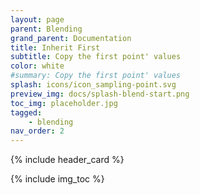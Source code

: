 ```yaml
---
layout: page
parent: Blending
grand_parent: Documentation
title: Inherit First
subtitle: Copy the first point' values
color: white
#summary: Copy the first point' values
splash: icons/icon_sampling-point.svg
preview_img: docs/splash-blend-start.png
toc_img: placeholder.jpg
tagged: 
    - blending
nav_order: 2
---
```


{% include header_card %}

{% include img_toc %}
